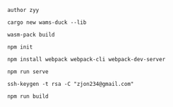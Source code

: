   
        author zyy
        
        cargo new wams-duck --lib

        wasm-pack build

        npm init

        npm install webpack webpack-cli webpack-dev-server

        npm run serve

        ssh-keygen -t rsa -C "zjon234@gmail.com"
        
        npm run build
